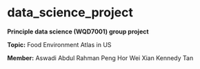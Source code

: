 # data_science_project
**Principle data science (WQD7001) group project**

**Topic:**
Food Environment Atlas in US

**Member:**
Aswadi Abdul Rahman
Peng Hor
Wei Xian
Kennedy Tan

